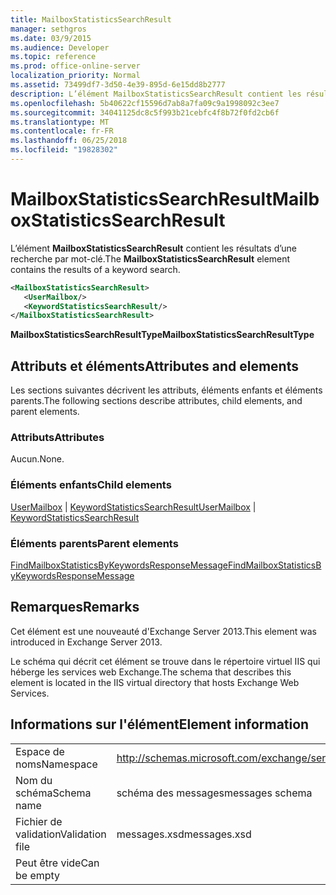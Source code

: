 ```yaml
---
title: MailboxStatisticsSearchResult
manager: sethgros
ms.date: 03/9/2015
ms.audience: Developer
ms.topic: reference
ms.prod: office-online-server
localization_priority: Normal
ms.assetid: 73499df7-3d50-4e39-895d-6e15dd8b2777
description: L’élément MailboxStatisticsSearchResult contient les résultats d’une recherche par mot-clé.
ms.openlocfilehash: 5b40622cf15596d7ab8a7fa09c9a1998092c3ee7
ms.sourcegitcommit: 34041125dc8c5f993b21cebfc4f8b72f0fd2cb6f
ms.translationtype: MT
ms.contentlocale: fr-FR
ms.lasthandoff: 06/25/2018
ms.locfileid: "19828302"
---
```

# <a name="mailboxstatisticssearchresult"></a><span data-ttu-id="97e16-103">MailboxStatisticsSearchResult</span><span class="sxs-lookup"><span data-stu-id="97e16-103">MailboxStatisticsSearchResult</span></span>

<span data-ttu-id="97e16-104">L’élément **MailboxStatisticsSearchResult** contient les résultats d’une recherche par mot-clé.</span><span class="sxs-lookup"><span data-stu-id="97e16-104">The **MailboxStatisticsSearchResult** element contains the results of a keyword search.</span></span> 
  
```XML
<MailboxStatisticsSearchResult>
   <UserMailbox/>
   <KeywordStatisticsSearchResult/>
</MailboxStatisticsSearchResult>
```

<span data-ttu-id="97e16-105">**MailboxStatisticsSearchResultType**</span><span class="sxs-lookup"><span data-stu-id="97e16-105">**MailboxStatisticsSearchResultType**</span></span>

## <a name="attributes-and-elements"></a><span data-ttu-id="97e16-106">Attributs et éléments</span><span class="sxs-lookup"><span data-stu-id="97e16-106">Attributes and elements</span></span>

<span data-ttu-id="97e16-107">Les sections suivantes décrivent les attributs, éléments enfants et éléments parents.</span><span class="sxs-lookup"><span data-stu-id="97e16-107">The following sections describe attributes, child elements, and parent elements.</span></span>
  
### <a name="attributes"></a><span data-ttu-id="97e16-108">Attributs</span><span class="sxs-lookup"><span data-stu-id="97e16-108">Attributes</span></span>

<span data-ttu-id="97e16-109">Aucun.</span><span class="sxs-lookup"><span data-stu-id="97e16-109">None.</span></span>
  
### <a name="child-elements"></a><span data-ttu-id="97e16-110">Éléments enfants</span><span class="sxs-lookup"><span data-stu-id="97e16-110">Child elements</span></span>

<span data-ttu-id="97e16-111">[UserMailbox](usermailbox.md) | [KeywordStatisticsSearchResult](keywordstatisticssearchresult.md)</span><span class="sxs-lookup"><span data-stu-id="97e16-111">[UserMailbox](usermailbox.md) | [KeywordStatisticsSearchResult](keywordstatisticssearchresult.md)</span></span>
  
### <a name="parent-elements"></a><span data-ttu-id="97e16-112">Éléments parents</span><span class="sxs-lookup"><span data-stu-id="97e16-112">Parent elements</span></span>

[<span data-ttu-id="97e16-113">FindMailboxStatisticsByKeywordsResponseMessage</span><span class="sxs-lookup"><span data-stu-id="97e16-113">FindMailboxStatisticsByKeywordsResponseMessage</span></span>](findmailboxstatisticsbykeywordsresponsemessage.md)
  
## <a name="remarks"></a><span data-ttu-id="97e16-114">Remarques</span><span class="sxs-lookup"><span data-stu-id="97e16-114">Remarks</span></span>

<span data-ttu-id="97e16-115">Cet élément est une nouveauté d'Exchange Server 2013.</span><span class="sxs-lookup"><span data-stu-id="97e16-115">This element was introduced in Exchange Server 2013.</span></span>
  
<span data-ttu-id="97e16-116">Le schéma qui décrit cet élément se trouve dans le répertoire virtuel IIS qui héberge les services web Exchange.</span><span class="sxs-lookup"><span data-stu-id="97e16-116">The schema that describes this element is located in the IIS virtual directory that hosts Exchange Web Services.</span></span>
  
## <a name="element-information"></a><span data-ttu-id="97e16-117">Informations sur l'élément</span><span class="sxs-lookup"><span data-stu-id="97e16-117">Element information</span></span>

|||
|:-----|:-----|
|<span data-ttu-id="97e16-118">Espace de noms</span><span class="sxs-lookup"><span data-stu-id="97e16-118">Namespace</span></span>  <br/> |http://schemas.microsoft.com/exchange/services/2006/messages  <br/> |
|<span data-ttu-id="97e16-119">Nom du schéma</span><span class="sxs-lookup"><span data-stu-id="97e16-119">Schema name</span></span>  <br/> |<span data-ttu-id="97e16-120">schéma des messages</span><span class="sxs-lookup"><span data-stu-id="97e16-120">messages schema</span></span>  <br/> |
|<span data-ttu-id="97e16-121">Fichier de validation</span><span class="sxs-lookup"><span data-stu-id="97e16-121">Validation file</span></span>  <br/> |<span data-ttu-id="97e16-122">messages.xsd</span><span class="sxs-lookup"><span data-stu-id="97e16-122">messages.xsd</span></span>  <br/> |
|<span data-ttu-id="97e16-123">Peut être vide</span><span class="sxs-lookup"><span data-stu-id="97e16-123">Can be empty</span></span>  <br/> ||
   


